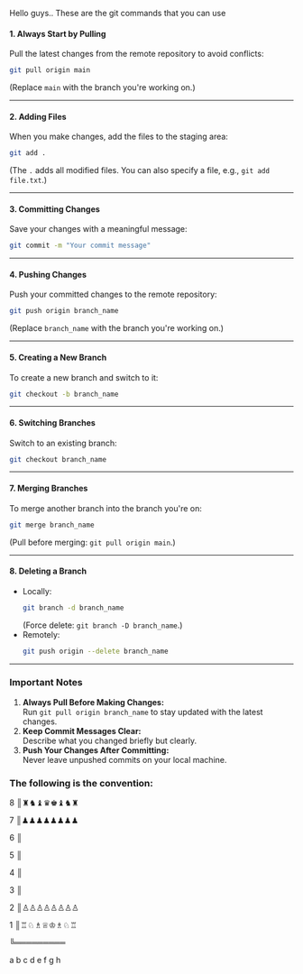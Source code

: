 
Hello guys.. These are the git commands that you can use



#### 1. Always Start by Pulling
Pull the latest changes from the remote repository to avoid conflicts:
```bash
git pull origin main
```
(Replace `main` with the branch you're working on.)

---

#### 2. Adding Files
When you make changes, add the files to the staging area:
```bash
git add .
```
(The `.` adds all modified files. You can also specify a file, e.g., `git add file.txt`.)

---

#### 3. Committing Changes
Save your changes with a meaningful message:
```bash
git commit -m "Your commit message"
```

---

#### 4. Pushing Changes
Push your committed changes to the remote repository:
```bash
git push origin branch_name
```
(Replace `branch_name` with the branch you're working on.)

---

#### 5. Creating a New Branch
To create a new branch and switch to it:
```bash
git checkout -b branch_name
```

---

#### 6. Switching Branches
Switch to an existing branch:
```bash
git checkout branch_name
```

---

#### 7. Merging Branches
To merge another branch into the branch you're on:
```bash
git merge branch_name
```
(Pull before merging: `git pull origin main`.)

---

#### 8. Deleting a Branch
- Locally:
  ```bash
  git branch -d branch_name
  ```
  (Force delete: `git branch -D branch_name`.)
- Remotely:
  ```bash
  git push origin --delete branch_name
  ```

---

### Important Notes
1. **Always Pull Before Making Changes:**  
   Run `git pull origin branch_name` to stay updated with the latest changes.
2. **Keep Commit Messages Clear:**  
   Describe what you changed briefly but clearly.
3. **Push Your Changes After Committing:**  
   Never leave unpushed commits on your local machine.


### The following is the convention: 
8 ║♜♞♝♛♚♝♞♜ 

7 ║♟♟♟♟♟♟♟♟

6 ║        

5 ║        

4 ║        

3 ║        

2 ║♙♙♙♙♙♙♙♙

1 ║♖♘♗♕♔♗♘♖

╚═════════

a b c d e f g h
